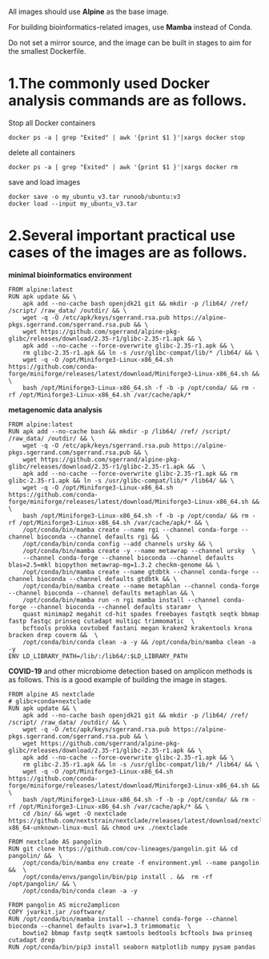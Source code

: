 All images should use **Alpine** as the base image. 

For building bioinformatics-related images, use **Mamba** instead of Conda. 

Do not set a mirror source, and the image can be built in stages to aim for the smallest Dockerfile.

#   1.The commonly used Docker analysis commands are as follows.

Stop all Docker containers

    docker ps -a | grep "Exited" | awk '{print $1 }'|xargs docker stop
    
delete all containers

    docker ps -a | grep "Exited" | awk '{print $1 }'|xargs docker rm

save and load images

    docker save -o my_ubuntu_v3.tar runoob/ubuntu:v3
    docker load --input my_ubuntu_v3.tar

#   2.Several important practical use cases of the images are as follows.

**minimal bioinformatics environment**

    FROM alpine:latest
    RUN apk update && \
        apk add --no-cache bash openjdk21 git && mkdir -p /lib64/ /ref/ /script/ /raw_data/ /outdir/ && \
        wget -q -O /etc/apk/keys/sgerrand.rsa.pub https://alpine-pkgs.sgerrand.com/sgerrand.rsa.pub && \
        wget https://github.com/sgerrand/alpine-pkg-glibc/releases/download/2.35-r1/glibc-2.35-r1.apk && \
        apk add --no-cache --force-overwrite glibc-2.35-r1.apk && \
        rm glibc-2.35-r1.apk && ln -s /usr/glibc-compat/lib/* /lib64/ && \
        wget -q -O /opt/Miniforge3-Linux-x86_64.sh https://github.com/conda-forge/miniforge/releases/latest/download/Miniforge3-Linux-x86_64.sh && \
        bash /opt/Miniforge3-Linux-x86_64.sh -f -b -p /opt/conda/ && rm -rf /opt/Miniforge3-Linux-x86_64.sh /var/cache/apk/*

**metagenomic data analysis**

    FROM alpine:latest
    RUN apk add --no-cache bash && mkdir -p /lib64/ /ref/ /script/ /raw_data/ /outdir/ && \
        wget -q -O /etc/apk/keys/sgerrand.rsa.pub https://alpine-pkgs.sgerrand.com/sgerrand.rsa.pub && \
        wget https://github.com/sgerrand/alpine-pkg-glibc/releases/download/2.35-r1/glibc-2.35-r1.apk &&  \
        apk add --no-cache --force-overwrite glibc-2.35-r1.apk && rm glibc-2.35-r1.apk && ln -s /usr/glibc-compat/lib/* /lib64/ && \
        wget -q -O /opt/Miniforge3-Linux-x86_64.sh https://github.com/conda-forge/miniforge/releases/latest/download/Miniforge3-Linux-x86_64.sh && \
        bash /opt/Miniforge3-Linux-x86_64.sh -f -b -p /opt/conda/ && rm -rf /opt/Miniforge3-Linux-x86_64.sh /var/cache/apk/* && \
        /opt/conda/bin/mamba create --name rgi --channel conda-forge --channel bioconda --channel defaults rgi &&  \
        /opt/conda/bin/conda config --add channels ursky && \
        /opt/conda/bin/mamba create -y --name metawrap --channel ursky  \
        --channel conda-forge --channel bioconda --channel defaults blas=2.5=mkl biopython metawrap-mg=1.3.2 checkm-genome && \
        /opt/conda/bin/mamba create --name gtdbtk --channel conda-forge --channel bioconda --channel defaults gtdbtk && \
        /opt/conda/bin/mamba create --name metaphlan --channel conda-forge --channel bioconda --channel defaults metaphlan && \
        /opt/conda/bin/mamba run -n rgi mamba install --channel conda-forge --channel bioconda --channel defaults staramr  \
        quast minimap2 megahit cd-hit spades freebayes fastqtk seqtk bbmap fastp fastqc prinseq cutadapt multiqc trimmomatic  \
        bcftools prokka covtobed fastani megan kraken2 krakentools krona bracken drep coverm &&  \
        /opt/conda/bin/conda clean -a -y && /opt/conda/bin/mamba clean -a -y
    ENV LD_LIBRARY_PATH=/lib/:/lib64/:$LD_LIBRARY_PATH

**COVID-19** and other microbiome detection based on amplicon methods is as follows. This is a good example of building the image in stages.

    FROM alpine AS nextclade
    # glibc+conda+nextclade
    RUN apk update && \
        apk add --no-cache bash openjdk21 git && mkdir -p /lib64/ /ref/ /script/ /raw_data/ /outdir/ && \
        wget -q -O /etc/apk/keys/sgerrand.rsa.pub https://alpine-pkgs.sgerrand.com/sgerrand.rsa.pub && \
        wget https://github.com/sgerrand/alpine-pkg-glibc/releases/download/2.35-r1/glibc-2.35-r1.apk && \
        apk add --no-cache --force-overwrite glibc-2.35-r1.apk && \
        rm glibc-2.35-r1.apk && ln -s /usr/glibc-compat/lib/* /lib64/ && \
        wget -q -O /opt/Miniforge3-Linux-x86_64.sh https://github.com/conda-forge/miniforge/releases/latest/download/Miniforge3-Linux-x86_64.sh && \
        bash /opt/Miniforge3-Linux-x86_64.sh -f -b -p /opt/conda/ && rm -rf /opt/Miniforge3-Linux-x86_64.sh /var/cache/apk/* && \
        cd /bin/ && wget -O nextclade https://github.com/nextstrain/nextclade/releases/latest/download/nextclade-x86_64-unknown-linux-musl && chmod u+x ./nextclade
    
    FROM nextclade AS pangolin
    RUN git clone https://github.com/cov-lineages/pangolin.git && cd pangolin/ &&  \
        /opt/conda/bin/mamba env create -f environment.yml --name pangolin &&  \
        /opt/conda/envs/pangolin/bin/pip install . &&  rm -rf /opt/pangolin/ && \
        /opt/conda/bin/conda clean -a -y
    
    FROM pangolin AS micro2amplicon
    COPY jvarkit.jar /software/
    RUN /opt/conda/bin/mamba install --channel conda-forge --channel bioconda --channel defaults ivar=1.3 trimmomatic  \
        bowtie2 bbmap fastp seqtk samtools bedtools bcftools bwa prinseq cutadapt drep
    RUN /opt/conda/bin/pip3 install seaborn matplotlib numpy pysam pandas


